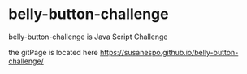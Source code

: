 # belly-button-challenge
belly-button-challenge is Java Script Challenge

the gitPage is located here
https://susanespo.github.io/belly-button-challenge/
